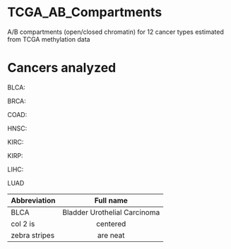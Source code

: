 # TCGA_AB_Compartments
A/B compartments (open/closed chromatin) for 12 cancer types estimated from TCGA methylation data

# Cancers analyzed

BLCA: 

BRCA:

COAD:

HNSC:

KIRC:

KIRP:

LIHC:

LUAD

| Abbreviation        | Full name           | 
| ------------- |:-------------:| 
| BLCA     | Bladder Urothelial Carcinoma | 
| col 2 is      | centered      | 
| zebra stripes | are neat      | 
